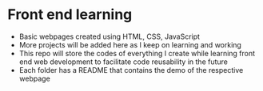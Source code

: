 # Front end learning
* Basic webpages created using HTML, CSS, JavaScript
* More projects will be added here as I keep on learning and working
* This repo will store the codes of everything I create while learning front end web development to facilitate code reusability in the future
* Each folder has a README that contains the demo of the respective webpage